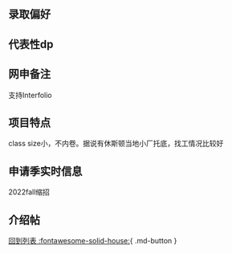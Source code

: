 ## 录取偏好

## 代表性dp

## 网申备注
支持Interfolio

## 项目特点
class size小，不内卷。据说有休斯顿当地小厂托底，找工情况比较好

## 申请季实时信息
2022fall缩招

## 介绍帖

[回到列表 :fontawesome-solid-house:](选校梯度.md){ .md-button }
